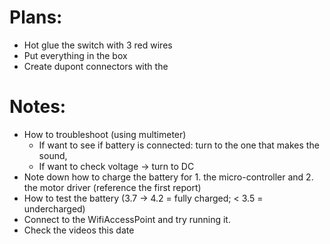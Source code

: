 # Plans:
* Hot glue the switch with 3 red wires
* Put everything in the box
* Create dupont connectors with the

# Notes:
* How to troubleshoot (using multimeter)
  * If want to see if battery is connected: turn to the one that makes the sound,
  * If want to check voltage -> turn to DC
* Note down how to charge the battery for 1. the micro-controller and 2. the motor driver (reference the first report)
* How to test the battery (3.7 -> 4.2 = fully charged; < 3.5 = undercharged) 
* Connect to the WifiAccessPoint and try running it. 
* Check the videos this date

